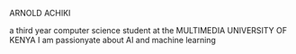 ARNOLD ACHIKI 

a third year computer science student at the MULTIMEDIA UNIVERSITY OF KENYA
I am passionyate about AI and machine learning  



